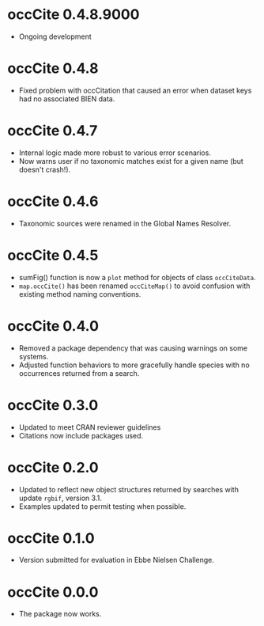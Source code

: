 # occCite 0.4.8.9000

* Ongoing development

# occCite 0.4.8

* Fixed problem with occCitation that caused an error when dataset keys had no associated BIEN data.

# occCite 0.4.7

* Internal logic made more robust to various error scenarios.
* Now warns user if no taxonomic matches exist for a given name (but doesn't crash!).

# occCite 0.4.6

* Taxonomic sources were renamed in the Global Names Resolver.

# occCite 0.4.5

* sumFig() function is now a `plot` method for objects of class `occCiteData`.
* `map.occCite()` has been renamed `occCiteMap()` to avoid confusion with existing method naming conventions.

# occCite 0.4.0

* Removed a package dependency that was causing warnings on some systems.
* Adjusted function behaviors to more gracefully handle species with no occurrences returned from a search.

# occCite 0.3.0

* Updated to meet CRAN reviewer guidelines
* Citations now include packages used.

# occCite 0.2.0

* Updated to reflect new object structures returned by searches with update `rgbif`, version 3.1.
* Examples updated to permit testing when possible.

# occCite 0.1.0

* Version submitted for evaluation in Ebbe Nielsen Challenge.

# occCite 0.0.0

* The package now works.
